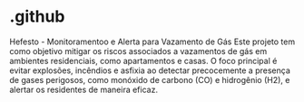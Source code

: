 # .github
Hefesto - Monitoramentoo e Alerta para Vazamento de Gás
Este projeto tem como objetivo mitigar os riscos associados a vazamentos de gás em ambientes residenciais, como apartamentos e casas. O foco principal é evitar explosões, incêndios e asfixia ao detectar precocemente a presença de gases perigosos, como monóxido de carbono (CO) e hidrogênio (H2), e alertar os residentes de maneira eficaz.
